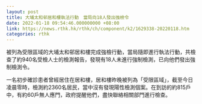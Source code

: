 ```yaml
---
layout: post
title: 大埔太和邨居和樓執法行動　當局向18人發出強檢令
date: 2022-01-18 09:54:46.000000000 +08:00
link: https://news.rthk.hk/rthk/ch/component/k2/1629338-20220118.htm
categories: rthk
---
```


被列為受限區域的大埔太和邨居和樓完成強檢行動，當局隨即進行執法行動，共檢查了約940名受檢人士的檢測報告，發現有18人未進行強制檢測，已向他們發出強制檢測令。 

一名初步確診患者曾經居住在居和樓，居和樓昨晚被列為「受限區域」，截至今日凌晨零時，檢測約2360名居民，當中沒有發現陽性檢測個案。在到訪的約815戶中，有約60戶無人應門，政府提醒他們，盡快聯絡相關部門進行檢查。
